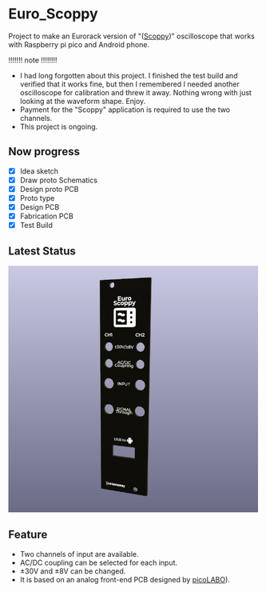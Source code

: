 # Euro_Scoppy
Project to make an Eurorack version of "([Scoppy](https://play.google.com/store/apps/details?id=xyz.fhdm.scoppy&hl=ja&gl=US))" oscilloscope that works with Raspberry pi pico and Android phone.

!!!!!!! note !!!!!!!!
- I had long forgotten about this project. I finished the test build and verified that it works fine, but then I remembered I needed another oscilloscope for calibration and threw it away. Nothing wrong with just looking at the waveform shape. Enjoy.
- Payment for the "Scoppy" application is required to use the two channels.
- This project is ongoing.

## Now progress

- [x] Idea sketch
- [x] Draw proto Schematics
- [x] Design proto PCB
- [x] Proto type
- [x] Design PCB
- [x] Fabrication PCB
- [x] Test Build

## Latest Status

<img src="https://raw.githubusercontent.com/ijnekenamay/Euro_Scoppy/main/scoppy/image1.png" width="500">


## Feature

- Two channels of input are available.
- AC/DC coupling can be selected for each input.
- ±30V and ±8V can be changed.
- It is based on an analog front-end PCB designed by [picoLABO](https://picolabo.org/plu2212-dso/)). 
